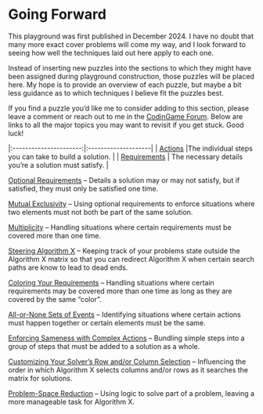 # Going Forward

This playground was first published in December 2024. I have no doubt that many more exact cover problems will come my way, and I look forward to seeing how well the techniques laid out here apply to each one.

Instead of inserting new puzzles into the sections to which they might have been assigned during playground construction, those puzzles will be placed here. My hope is to provide an overview of each puzzle, but maybe a bit less guidance as to which techniques I believe fit the puzzles best.

If you find a puzzle you’d like me to consider adding to this section, please leave a comment or reach out to me in the [CodinGame Forum](https://www.codingame.com/forum). Below are links to all the major topics you may want to revisit if you get stuck. Good luck!

|:----------------------:|:--------------------|
| [Actions](actions) |The individual steps you can take to build a solution. |
| [Requirements](requirements) | The necessary details you’re a solution must satisfy. |

[Optional Requirements](generalized-exact-cover-definition) – Details a solution may or may not satisfy, but if satisfied, they must only be satisfied one time.

[Mutual Exclusivity](mutual-exclusivity) – Using optional requirements to enforce situations where two elements must not both be part of the same solution.

[Multiplicity](ella-wants-more-lessons) – Handling situations where certain requirements must be covered more than one time.

[Steering Algorithm X](backseat-driving) – Keeping track of your problems state outside the Algorithm X matrix so that you can redirect Algorithm X when certain search paths are know to lead to dead ends.

[Coloring Your Requirements](what-is-coloring) – Handling situations where certain requirements may be covered more than one time as long as they are covered by the same “color”.

[All-or-None Sets of Events](all-or-none-sets-of-events) – Identifying situations where certain actions must happen together or certain elements must be the same.

[Enforcing Sameness with Complex Actions](complex-actions) – Bundling simple steps into a group of steps that must be added to a solution as a whole.

[Customizing Your Solver’s Row and/or Column Selection](how-does-algorithm-x-work) – Influencing the order in which Algorithm X selects columns and/or rows as it searches the matrix for solutions.

[Problem-Space Reduction](problem-space-reduction-2) – Using logic to solve part of a problem, leaving a more manageable task for Algorithm X.





